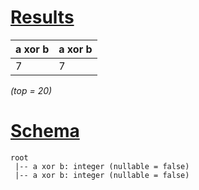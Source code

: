# [Results](#tab/results)

|a xor b|a xor b|
|-------|-------|
|7      |7      |

_(top = 20)_

# [Schema](#tab/schema)

```shell
root
 |-- a xor b: integer (nullable = false)
 |-- a xor b: integer (nullable = false)

```

